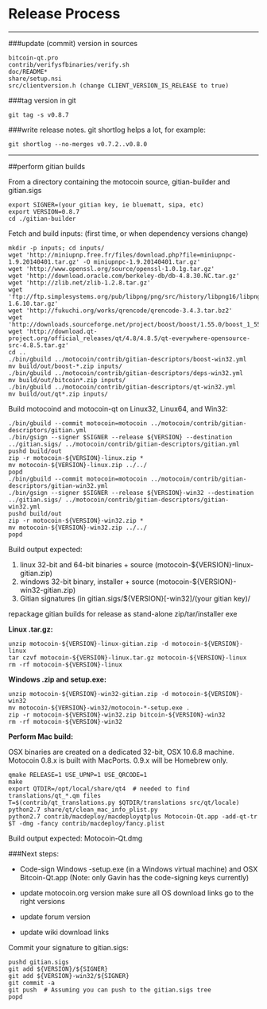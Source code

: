 Release Process
====================

* * *

###update (commit) version in sources


	bitcoin-qt.pro
	contrib/verifysfbinaries/verify.sh
	doc/README*
	share/setup.nsi
	src/clientversion.h (change CLIENT_VERSION_IS_RELEASE to true)

###tag version in git

	git tag -s v0.8.7

###write release notes. git shortlog helps a lot, for example:

	git shortlog --no-merges v0.7.2..v0.8.0

* * *

##perform gitian builds

 From a directory containing the motocoin source, gitian-builder and gitian.sigs

	export SIGNER=(your gitian key, ie bluematt, sipa, etc)
	export VERSION=0.8.7
	cd ./gitian-builder

 Fetch and build inputs: (first time, or when dependency versions change)

	mkdir -p inputs; cd inputs/
	wget 'http://miniupnp.free.fr/files/download.php?file=miniupnpc-1.9.20140401.tar.gz' -O miniupnpc-1.9.20140401.tar.gz'
	wget 'http://www.openssl.org/source/openssl-1.0.1g.tar.gz'
	wget 'http://download.oracle.com/berkeley-db/db-4.8.30.NC.tar.gz'
	wget 'http://zlib.net/zlib-1.2.8.tar.gz'
	wget 'ftp://ftp.simplesystems.org/pub/libpng/png/src/history/libpng16/libpng-1.6.10.tar.gz'
	wget 'http://fukuchi.org/works/qrencode/qrencode-3.4.3.tar.bz2'
	wget 'http://downloads.sourceforge.net/project/boost/boost/1.55.0/boost_1_55_0.tar.bz2'
	wget 'http://download.qt-project.org/official_releases/qt/4.8/4.8.5/qt-everywhere-opensource-src-4.8.5.tar.gz'
	cd ..
	./bin/gbuild ../motocoin/contrib/gitian-descriptors/boost-win32.yml
	mv build/out/boost-*.zip inputs/
	./bin/gbuild ../motocoin/contrib/gitian-descriptors/deps-win32.yml
	mv build/out/bitcoin*.zip inputs/
	./bin/gbuild ../motocoin/contrib/gitian-descriptors/qt-win32.yml
	mv build/out/qt*.zip inputs/

 Build motocoind and motocoin-qt on Linux32, Linux64, and Win32:

	./bin/gbuild --commit motocoin=motocoin ../motocoin/contrib/gitian-descriptors/gitian.yml
	./bin/gsign --signer $SIGNER --release ${VERSION} --destination ../gitian.sigs/ ../motocoin/contrib/gitian-descriptors/gitian.yml
	pushd build/out
	zip -r motocoin-${VERSION}-linux.zip *
	mv motocoin-${VERSION}-linux.zip ../../
	popd
	./bin/gbuild --commit motocoin=motocoin ../motocoin/contrib/gitian-descriptors/gitian-win32.yml
	./bin/gsign --signer $SIGNER --release ${VERSION}-win32 --destination ../gitian.sigs/ ../motocoin/contrib/gitian-descriptors/gitian-win32.yml
	pushd build/out
	zip -r motocoin-${VERSION}-win32.zip *
	mv motocoin-${VERSION}-win32.zip ../../
	popd

  Build output expected:

  1. linux 32-bit and 64-bit binaries + source (motocoin-${VERSION}-linux-gitian.zip)
  2. windows 32-bit binary, installer + source (motocoin-${VERSION}-win32-gitian.zip)
  3. Gitian signatures (in gitian.sigs/${VERSION}[-win32]/(your gitian key)/

repackage gitian builds for release as stand-alone zip/tar/installer exe

**Linux .tar.gz:**

	unzip motocoin-${VERSION}-linux-gitian.zip -d motocoin-${VERSION}-linux
	tar czvf motocoin-${VERSION}-linux.tar.gz motocoin-${VERSION}-linux
	rm -rf motocoin-${VERSION}-linux

**Windows .zip and setup.exe:**

	unzip motocoin-${VERSION}-win32-gitian.zip -d motocoin-${VERSION}-win32
	mv motocoin-${VERSION}-win32/motocoin-*-setup.exe .
	zip -r motocoin-${VERSION}-win32.zip bitcoin-${VERSION}-win32
	rm -rf motocoin-${VERSION}-win32

**Perform Mac build:**

  OSX binaries are created on a dedicated 32-bit, OSX 10.6.8 machine.
  Motocoin 0.8.x is built with MacPorts.  0.9.x will be Homebrew only.

	qmake RELEASE=1 USE_UPNP=1 USE_QRCODE=1
	make
	export QTDIR=/opt/local/share/qt4  # needed to find translations/qt_*.qm files
	T=$(contrib/qt_translations.py $QTDIR/translations src/qt/locale)
	python2.7 share/qt/clean_mac_info_plist.py
	python2.7 contrib/macdeploy/macdeployqtplus Motocoin-Qt.app -add-qt-tr $T -dmg -fancy contrib/macdeploy/fancy.plist

 Build output expected: Motocoin-Qt.dmg

###Next steps:

* Code-sign Windows -setup.exe (in a Windows virtual machine) and
  OSX Bitcoin-Qt.app (Note: only Gavin has the code-signing keys currently)

* update motocoin.org version
  make sure all OS download links go to the right versions

* update forum version

* update wiki download links

Commit your signature to gitian.sigs:

	pushd gitian.sigs
	git add ${VERSION}/${SIGNER}
	git add ${VERSION}-win32/${SIGNER}
	git commit -a
	git push  # Assuming you can push to the gitian.sigs tree
	popd

